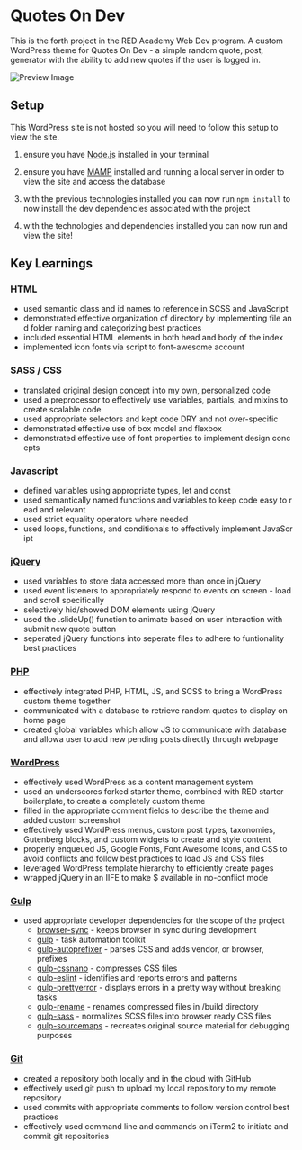 # Quotes On Dev

This is the forth project in the RED Academy Web Dev program. A custom WordPress theme for Quotes On Dev - a simple random quote, post, generator with the ability to add new quotes if the user is logged in.

![Preview Image](https://github.com/KieranDevlin/quotes-on-dev/tree/master/images/qod-readme-screenshot.png)

## Setup

This WordPress site is not hosted so you will need to follow this setup to view the site.

1. ensure you have [Node.js](https://nodejs.org/en/) installed in your terminal

2. ensure you have [MAMP](https://www.mamp.info/en/) installed and running a local server in order to view the site and access the database

3. with the previous technologies installed you can now run `npm install` to now install the dev dependencies associated with the project

4. with the technologies and dependencies installed you can now run and view the site!

## Key Learnings

### HTML

- used semantic class and id names to reference in SCSS and JavaScript
- demonstrated effective organization of directory by implementing file and folder naming and categorizing best practices
- included essential HTML elements in both head and body of the index
- implemented icon fonts via script to font-awesome account

### SASS / CSS 

- translated original design concept into my own, personalized code
- used a preprocessor to effectively use variables, partials, and mixins to create scalable code
- used appropriate selectors and kept code DRY and not over-specific
- demonstrated effective use of box model and flexbox
- demonstrated effective use of font properties to implement design concepts

### Javascript     

- defined variables using appropriate types, let and const
- used semantically named functions and variables to keep code easy to read and relevant
- used strict equality operators where needed
- used loops, functions, and conditionals to effectively implement JavaScript

### [jQuery](https://jquery.com/)

- used variables to store data accessed more than once in jQuery
- used event listeners to appropriately respond to events on screen - load and scroll specifically
- selectively hid/showed DOM elements using jQuery
- used the .slideUp() function to animate based on user interaction with submit new quote button
- seperated jQuery functions into seperate files to adhere to funtionality best practices

### [PHP](https://www.php.net/)

- effectively integrated PHP, HTML, JS, and SCSS to bring a WordPress custom theme together
- communicated with a database to retrieve random quotes to display on home page
- created global variables which allow JS to communicate with database and allowa user to add new pending posts directly through webpage

### [WordPress](https://wordpress.org/)

- effectively used WordPress as a content management system
- used an underscores forked starter theme, combined with RED starter boilerplate, to create a completely custom theme
- filled in the appropriate comment fields to describe the theme and added custom screenshot
- effectively used WordPress menus, custom post types, taxonomies, Gutenberg blocks, and custom widgets to create and style content
- properly enqueued JS, Google Fonts, Font Awesome Icons, and CSS to avoid conflicts and follow best practices to load JS and CSS files
- leveraged WordPress template hierarchy to efficiently create pages
- wrapped jQuery in an IIFE to make \$ available in no-conflict mode

### [Gulp](https://gulpjs.com/)

- used appropriate developer dependencies for the scope of the project
  - [browser-sync](https://www.npmjs.com/package/browser-sync) - keeps browser in sync during development
  - [gulp](https://www.npmjs.com/package/gulp) - task automation toolkit
  - [gulp-autoprefixer](https://www.npmjs.com/package/gulp-autoprefixer) - parses CSS and adds vendor, or browser, prefixes
  - [gulp-cssnano](https://www.npmjs.com/package/gulp-cssnano) - compresses CSS files
  - [gulp-eslint](https://www.npmjs.com/package/gulp-eslint) - identifies and reports errors and patterns
  - [gulp-prettyerror](https://www.npmjs.com/package/gulp-prettyerror) - displays errors in a pretty way without breaking tasks
  - [gulp-rename](https://www.npmjs.com/package/gulp-rename) - renames compressed files in /build directory
  - [gulp-sass](https://www.npmjs.com/package/gulp-sass) - normalizes SCSS files into browser ready CSS files
  - [gulp-sourcemaps](https://www.npmjs.com/package/gulp-sourcemaps) - recreates original source material for debugging purposes

### [Git](https://git-scm.com/)

- created a repository both locally and in the cloud with GitHub
- effectively used git push to upload my local repository to my remote repository
- used commits with appropriate comments to follow version control best practices
- effectively used command line and commands on iTerm2 to initiate and commit git repositories
